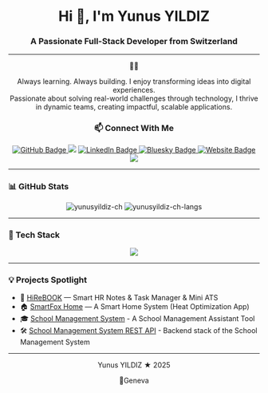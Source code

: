 <h1 align="center">Hi 👋, I'm Yunus YILDIZ</h1>
<h3 align="center">A Passionate Full-Stack Developer from Switzerland</h3>

---
<div align="center">
  🧑‍💻 

Always learning. Always building. I enjoy transforming ideas into digital experiences.  
Passionate about solving real-world challenges through technology, I thrive in dynamic teams, creating impactful, scalable applications.

### 📫 Connect With Me

<p align="center">
  <a href="https://github.com/yunusyildiz-ch">
    <img src="https://img.shields.io/badge/GitHub-100000?style=flat&logo=github&logoColor=white" alt="GitHub Badge"/>
  </a>
  <a href="mailto:yunusyildiz@swissmail.com"><img src="https://img.shields.io/badge/Email-D14836?style=flat&logo=gmail&logoColor=white"/></a>
  <a href="https://www.linkedin.com/in/yunusyildiz-ch">
    <img src="https://img.shields.io/badge/LinkedIn-0A66C2?style=flat&logo=linkedin&logoColor=white" alt="LinkedIn Badge"/>
  </a>
  <a href="https://bsky.app/profile/yunusyildiz.ch">
    <img src="https://img.shields.io/badge/Bluesky-0085FF?style=flat&logo=bluesky&logoColor=white" alt="Bluesky Badge"/>
  </a>
  <a href="https://yunusyildiz.ch">
    <img src="https://img.shields.io/badge/Website-000000?style=flat&logo=google-chrome&logoColor=white" alt="Website Badge"/>
  </a>
   <a href="mailto:mail@yunusyildiz.ch"><img src="https://img.shields.io/badge/Email-D14836?style=flat&logo=gmail&logoColor=white"/></a>
</p>

</div>

---

### 📊 GitHub Stats

<p align="center">
  <img src="https://github-readme-stats.vercel.app/api?username=yunusyildiz-ch&show_icons=true&theme=tokyonight" alt="yunusyildiz-ch" />
  <img src="https://github-readme-stats.vercel.app/api/top-langs/?username=yunusyildiz-ch&layout=compact&theme=tokyonight" alt="yunusyildiz-ch-langs" />
</p>

---

### 🧰 Tech Stack

<p align="center">
  <img src="https://skillicons.dev/icons?i=html,css,js,react,nodejs,express,tailwind,bootstrap,materialui,python,arduino,mysql,postgres,git,github,vite" />
</p>

---

### 💡 Projects Spotlight

- 📘 [HiReBOOK](https://github.com/yunusyildiz-ch/hirebook) — Smart HR Notes & Task Manager & Mini ATS 
- 🏠 [SmartFox Home](https://github.com/yunusyildiz-ch/smartfox-home) — A Smart Home System (Heat Optimization App)
- 🎓 [School Management System](https://github.com/yunusyildiz-ch/School-Management-System-Project) - A School Management Assistant Tool
- 🛠️ [School Management System REST API](https://github.com/yunusyildiz-ch/School-Management-System-REST-API) - Backend stack of the School Management System

---
<div align="center">
  Yunus YILDIZ ★ 2025
  <p>📍Geneva</p>
</div>


